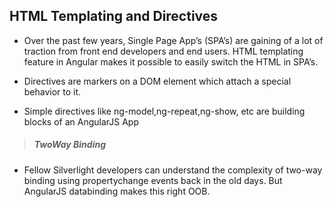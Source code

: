 HTML Templating and Directives
------------------------------

* Over the past few years, Single Page App’s (SPA’s) are gaining of a lot of traction from front end developers and end users. HTML templating feature in Angular makes it possible to easily switch the HTML in SPA’s.

* Directives are markers on a DOM element which attach a special behavior to it.

* Simple directives like ng-model,ng-repeat,ng-show, etc are building blocks of an AngularJS App

> ##### TwoWay Binding

* Fellow Silverlight developers can understand the complexity of two-way binding using propertychange events back in the old days. But AngularJS databinding makes this right OOB.
